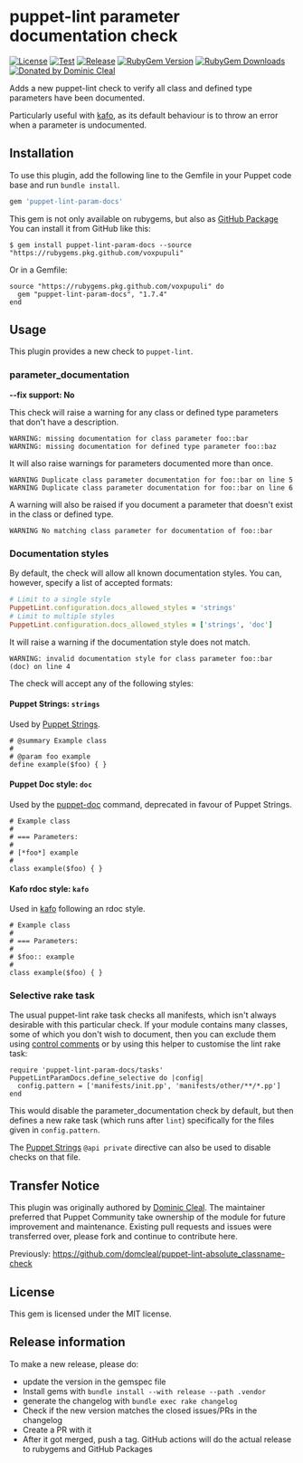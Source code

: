 # puppet-lint parameter documentation check

[![License](https://img.shields.io/github/license/voxpupuli/puppet-lint-trailing_comma-check.svg)](https://github.com/voxpupuli/puppet-lint-trailing_comma-check/blob/master/LICENSE)
[![Test](https://github.com/voxpupuli/puppet-lint-param-docs/actions/workflows/test.yml/badge.svg)](https://github.com/voxpupuli/puppet-lint-param-docs/actions/workflows/test.yml)
[![Release](https://github.com/voxpupuli/puppet-lint-param-docs/actions/workflows/release.yml/badge.svg)](https://github.com/voxpupuli/puppet-lint-param-docs/actions/workflows/release.yml)
[![RubyGem Version](https://img.shields.io/gem/v/puppet-lint-param-docs.svg)](https://rubygems.org/gems/puppet-lint-param-docs)
[![RubyGem Downloads](https://img.shields.io/gem/dt/puppet-lint-param-docs.svg)](https://rubygems.org/gems/puppet-lint-param-docs)
[![Donated by Dominic Cleal](https://img.shields.io/badge/donated%20by-Dominic%20Cleal-fb7047.svg)](#transfer-notice)

Adds a new puppet-lint check to verify all class and defined type parameters
have been documented.

Particularly useful with [kafo](https://github.com/theforeman/kafo), as its
default behaviour is to throw an error when a parameter is undocumented.

## Installation

To use this plugin, add the following line to the Gemfile in your Puppet code
base and run `bundle install`.

```ruby
gem 'puppet-lint-param-docs'
```

This gem is not only available on rubygems, but also as [GitHub Package](https://github.com/voxpupuli/puppet-lint-param-docs/packages/)
You can install it from GitHub like this:

```
$ gem install puppet-lint-param-docs --source "https://rubygems.pkg.github.com/voxpupuli"
```

Or in a Gemfile:

```
source "https://rubygems.pkg.github.com/voxpupuli" do
  gem "puppet-lint-param-docs", "1.7.4"
end
```

## Usage

This plugin provides a new check to `puppet-lint`.

### parameter\_documentation

**--fix support: No**

This check will raise a warning for any class or defined type parameters that
don't have a description.

```
WARNING: missing documentation for class parameter foo::bar
WARNING: missing documentation for defined type parameter foo::baz
```

It will also raise warnings for parameters documented more than once.

```
WARNING Duplicate class parameter documentation for foo::bar on line 5
WARNING Duplicate class parameter documentation for foo::bar on line 6
```

A warning will also be raised if you document a parameter that doesn't exist in the class or defined type.

```
WARNING No matching class parameter for documentation of foo::bar
```

### Documentation styles

By default, the check will allow all known documentation styles.
You can, however, specify a list of accepted formats:

```ruby
# Limit to a single style
PuppetLint.configuration.docs_allowed_styles = 'strings'
# Limit to multiple styles
PuppetLint.configuration.docs_allowed_styles = ['strings', 'doc']
```

It will raise a warning if the documentation style does not match.

```
WARNING: invalid documentation style for class parameter foo::bar (doc) on line 4
```

The check will accept any of the following styles:

#### Puppet Strings: `strings`

Used by [Puppet Strings](https://github.com/puppetlabs/puppetlabs-strings).

```puppet
# @summary Example class
#
# @param foo example
define example($foo) { }
```

#### Puppet Doc style: `doc`

Used by the [puppet-doc](https://puppet.com/docs/puppet/6.18/man/doc.html)
command, deprecated in favour of Puppet Strings.

```puppet
# Example class
#
# === Parameters:
#
# [*foo*] example
#
class example($foo) { }
```

#### Kafo rdoc style: `kafo`

Used in [kafo](https://github.com/theforeman/kafo#documentation) following an
rdoc style.

```puppet
# Example class
#
# === Parameters:
#
# $foo:: example
#
class example($foo) { }
```

### Selective rake task

The usual puppet-lint rake task checks all manifests, which isn't always
desirable with this particular check.  If your module contains many classes,
some of which you don't wish to document, then you can exclude them using
[control comments](http://puppet-lint.com/controlcomments/) or by using this
helper to customise the lint rake task:

    require 'puppet-lint-param-docs/tasks'
    PuppetLintParamDocs.define_selective do |config|
      config.pattern = ['manifests/init.pp', 'manifests/other/**/*.pp']
    end

This would disable the parameter\_documentation check by default, but then
defines a new rake task (which runs after `lint`) specifically for the files
given in `config.pattern`.

The [Puppet Strings](#puppet_strings) `@api private` directive can also be used
to disable checks on that file.

## Transfer Notice

This plugin was originally authored by [Dominic Cleal](https://github.com/domcleal).
The maintainer preferred that Puppet Community take ownership of the module for future improvement and maintenance.
Existing pull requests and issues were transferred over, please fork and continue to contribute here.

Previously: https://github.com/domcleal/puppet-lint-absolute_classname-check

## License

This gem is licensed under the MIT license.

## Release information

To make a new release, please do:
* update the version in the gemspec file
* Install gems with `bundle install --with release --path .vendor`
* generate the changelog with `bundle exec rake changelog`
* Check if the new version matches the closed issues/PRs in the changelog
* Create a PR with it
* After it got merged, push a tag. GitHub actions will do the actual release to rubygems and GitHub Packages
